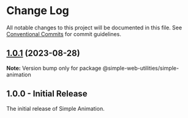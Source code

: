 # Change Log

All notable changes to this project will be documented in this file.
See [Conventional Commits](https://conventionalcommits.org) for commit guidelines.

## [1.0.1](https://github.com/vigoren/simple-web-utilities/compare/@simple-web-utilities/simple-animation@1.0.0...@simple-web-utilities/simple-animation@1.0.1) (2023-08-28)

**Note:** Version bump only for package @simple-web-utilities/simple-animation

## 1.0.0 - Initial Release

The initial release of Simple Animation.
